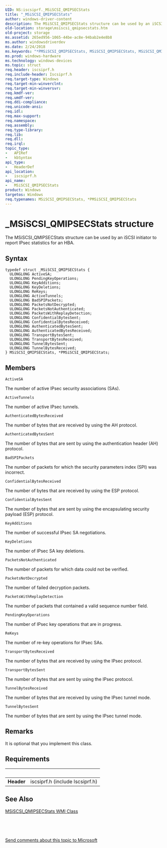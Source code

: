 ```yaml
---
UID: NS:iscsiprf._MSiSCSI_QMIPSECStats
title: "_MSiSCSI_QMIPSECStats"
author: windows-driver-content
description: The MSiSCSI_QMIPSECStats structure can be used by an iSCSI initiator to report IPsec statistics for an HBA.
old-location: storage\msiscsi_qmipsecstats.htm
old-project: storage
ms.assetid: 265ed956-1065-44be-ac8e-94bab2e4e8b8
ms.author: windowsdriverdev
ms.date: 2/24/2018
ms.keywords: "*PMSiSCSI_QMIPSECStats, MSiSCSI_QMIPSECStats, MSiSCSI_QMIPSECStats structure [Storage Devices], PMSiSCSI_QMIPSECStats, PMSiSCSI_QMIPSECStats structure pointer [Storage Devices], _MSiSCSI_QMIPSECStats, iscsiprf/MSiSCSI_QMIPSECStats, iscsiprf/PMSiSCSI_QMIPSECStats, storage.msiscsi_qmipsecstats, structs-iSCSI_979ce8ac-35be-4ac1-930a-6614053fc805.xml"
ms.prod: windows-hardware
ms.technology: windows-devices
ms.topic: struct
req.header: iscsiprf.h
req.include-header: Iscsiprf.h
req.target-type: Windows
req.target-min-winverclnt: 
req.target-min-winversvr: 
req.kmdf-ver: 
req.umdf-ver: 
req.ddi-compliance: 
req.unicode-ansi: 
req.idl: 
req.max-support: 
req.namespace: 
req.assembly: 
req.type-library: 
req.lib: 
req.dll: 
req.irql: 
topic_type:
-	APIRef
-	kbSyntax
api_type:
-	HeaderDef
api_location:
-	iscsiprf.h
api_name:
-	MSiSCSI_QMIPSECStats
product: Windows
targetos: Windows
req.typenames: MSiSCSI_QMIPSECStats, *PMSiSCSI_QMIPSECStats
---
```


# _MSiSCSI_QMIPSECStats structure
The MSiSCSI_QMIPSECStats structure can be used by an iSCSI initiator to report IPsec statistics for an HBA.

## Syntax
````
typedef struct _MSiSCSI_QMIPSECStats {
  ULONGLONG ActiveSA;
  ULONGLONG PendingKeyOperations;
  ULONGLONG KeyAdditions;
  ULONGLONG KeyDeletions;
  ULONGLONG ReKeys;
  ULONGLONG ActiveTunnels;
  ULONGLONG BadSPIPackets;
  ULONGLONG PacketsNotDecrypted;
  ULONGLONG PacketsNotAuthenticated;
  ULONGLONG PacketsWithReplayDetection;
  ULONGLONG ConfidentialBytesSent;
  ULONGLONG ConfidentialBytesReceived;
  ULONGLONG AuthenticatedBytesSent;
  ULONGLONG AuthenticatedBytesReceived;
  ULONGLONG TransportBytesSent;
  ULONGLONG TransportBytesReceived;
  ULONGLONG TunnelBytesSent;
  ULONGLONG TunnelBytesReceived;
} MSiSCSI_QMIPSECStats, *PMSiSCSI_QMIPSECStats;
````

## Members


`ActiveSA`

The number of active IPsec security associations (SAs).

`ActiveTunnels`

The number of active IPsec tunnels.

`AuthenticatedBytesReceived`

The number of bytes that are received by using the AH protocol.

`AuthenticatedBytesSent`

The number of bytes that are sent by using the authentication header (AH) protocol.

`BadSPIPackets`

The number of packets for which the security parameters index (SPI) was incorrect.

`ConfidentialBytesReceived`

The number of bytes that are received by using the ESP protocol.

`ConfidentialBytesSent`

The number of bytes that are sent by using the encapsulating security payload (ESP) protocol.

`KeyAdditions`

The number of successful IPsec SA negotiations.

`KeyDeletions`

The number of IPsec SA key deletions.

`PacketsNotAuthenticated`

The number of packets for which data could not be verified.

`PacketsNotDecrypted`

The number of failed decryption packets.

`PacketsWithReplayDetection`

The number of packets that contained a valid sequence number field.

`PendingKeyOperations`

The number of IPsec key operations that are in progress.

`ReKeys`

The number of re-key operations for IPsec SAs.

`TransportBytesReceived`

The number of bytes that are received by using the IPsec protocol.

`TransportBytesSent`

The number of bytes that are sent by using the IPsec protocol.

`TunnelBytesReceived`

The number of bytes that are received by using the IPsec tunnel mode.

`TunnelBytesSent`

The number of bytes that are sent by using the IPsec tunnel mode.

## Remarks
It is optional that you implement this class.

## Requirements
| &nbsp; | &nbsp; |
| ---- |:---- |
| **Header** | iscsiprf.h (include Iscsiprf.h) |

## See Also

<a href="https://msdn.microsoft.com/library/windows/hardware/ff563105">MSiSCSI_QMIPSECStats WMI Class</a>



 

 

<a href="mailto:wsddocfb@microsoft.com?subject=Documentation%20feedback [storage\storage]:%20MSiSCSI_QMIPSECStats structure%20 RELEASE:%20(2/24/2018)&amp;body=%0A%0APRIVACY STATEMENT%0A%0AWe use your feedback to improve the documentation. We don't use your email address for any other purpose, and we'll remove your email address from our system after the issue that you're reporting is fixed. While we're working to fix this issue, we might send you an email message to ask for more info. Later, we might also send you an email message to let you know that we've addressed your feedback.%0A%0AFor more info about Microsoft's privacy policy, see http://privacy.microsoft.com/en-us/default.aspx." title="Send comments about this topic to Microsoft">Send comments about this topic to Microsoft</a>